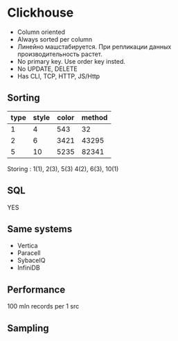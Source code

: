 # Clickhouse

* Column oriented
* Always sorted per column
* Линейно машстабируется. При репликации данных производительность растет.
* No primary key. Use order key insted.
* No UPDATE, DELETE
* Has CLI, TCP, HTTP, JS/Http


## Sorting

type | style | color |method
-----|-------|-------|-------
1    | 4     |   543 |    32
2    | 6     |   3421|    43295
5    | 10    |   5235|    82341


Storing : 1(1), 2(3), 5(3)
          4(2), 6(3), 10(1)

## SQL

YES

## Same systems

* Vertica
* Paracell
* SybaceIQ
* InfiniDB

## Performance

100 mln records per 1 src

## Sampling
